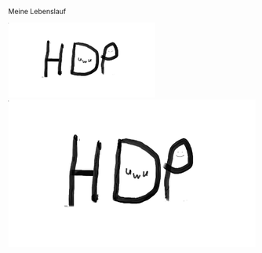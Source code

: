 Meine Lebenslauf



<img src="Bilder/Discord-Bild.png" width= "300" > 
<img src="Bilder/Discord-Bild.png" height= "300" > 

